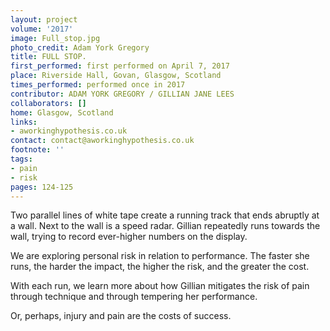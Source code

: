 ```yaml
---
layout: project
volume: '2017'
image: Full_stop.jpg
photo_credit: Adam York Gregory
title: FULL STOP.
first_performed: first performed on April 7, 2017
place: Riverside Hall, Govan, Glasgow, Scotland
times_performed: performed once in 2017
contributor: ADAM YORK GREGORY / GILLIAN JANE LEES
collaborators: []
home: Glasgow, Scotland
links:
- aworkinghypothesis.co.uk
contact: contact@aworkinghypothesis.co.uk
footnote: ''
tags:
- pain
- risk
pages: 124-125
---
```


Two parallel lines of white tape create a running track that ends abruptly at a wall. Next to the wall is a speed radar. Gillian repeatedly runs towards the wall, trying to record ever-higher numbers on the display.

We are exploring personal risk in relation to performance. The faster she runs, the harder the impact, the higher the risk, and the greater the cost.

With each run, we learn more about how Gillian mitigates the risk of pain through technique and through tempering her performance.

Or, perhaps, injury and pain are the costs of success.
